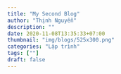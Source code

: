 ```yaml
---
title: "My Second Blog"
author: "Thịnh Nguyễn"
description: ""
date: 2020-11-08T13:35:33+07:00
thumbnail: "img/blogs/525x300.png"
categories: "Lập trình"
tags: [""]
draft: false
---
```


